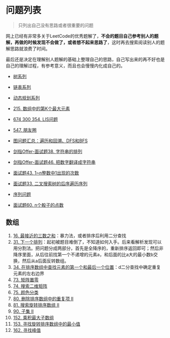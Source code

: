 # 问题列表
>只列出自己没有思路或者很重要的问题

网上已经有非常多关于LeetCode的优秀题解了，**不会的题目自己参考别人的题解，再做的时候发现不会做了，或者想不起来思路了**，这时再去搜索阅读别人的题解思路就浪费了时间。

最后还是决定在理解别人题解的基础上整理自己的思路，自己写出来的再不好也是自己的理解过程，有参考意义，而且也会慢慢内化成自己的。

- [树系列](/leetcode/problems/tree)
- [链表系列](/leetcode/problems/linked_list)
- [动态规划系列](/leetcode/problems/dp)

- [215. 数组中的第K个最大元素](/leetcode/problems/215-kth-largest-element)
- [674 300 354. LIS问题](/leetcode/problems/lis)
- [547. 朋友圈](/leetcode/problems/547-friend-circles)
- [图问题汇总：遍历和回溯、DFS和BFS](/leetcode/problems/graph)
- [剑指Offer-面试题38. 字符串的排列](/leetcode/problems/offer-38-string-pailie)
- [剑指Offer-面试题46. 把数字翻译成字符串](/leetcode/problems/offer-46-translate-num-to-str)
- [面试题43. 1~n整数中1出现的次数](/leetcode/problems/offer-43-calculate-one)
- [面试题33. 二叉搜索树的后序遍历序列](/leetcode/problems/offer-33)
- [序列问题](/leetcode/problems/sequential)
- [面试题60. n个骰子的点数](/leetcode/problems/offer-60)

## 数组
1. [16. 最接近的三数之和](https://leetcode-cn.com/problems/3sum-closest/)：暴力法，或者排序后利用二分查找
2. [31. 下一个排列](https://leetcode-cn.com/problems/next-permutation/)：起初被题目难倒了，不知道如何入手。后来看解析发现可以用分割法。把问题分成两部分，首先是全降序的，重新排序返回即可；然后非降序里面，从后往前找第一个不递增的元素a，和后面的比a大的最小数b交换，然后从a后面反转数组。
3. [34. 在排序数组中查找元素的第一个和最后一个位置](https://leetcode-cn.com/problems/find-first-and-last-position-of-element-in-sorted-array/)：d二分查找中确定重复元素的左右边界
4. [73. 矩阵置零](/leetcode/problems/73)
5. [74. 搜索二维矩阵](/leetcode/problems/74)
6. [75. 颜色分类](/leetcode/problems/75)
7. [80. 删除排序数组中的重复项 II](/leetcode/problems/80)
8. [81. 搜索旋转排序数组 II](/leetcode/problems/81)
9. [90. 子集 II](/leetcode/problems/90)
10. [152. 乘积最大子数组](/leetcode/problems/152)
11. [153. 寻找旋转排序数组中的最小值](/leetcode/problems/153)
12. [162. 寻找峰值](/leetcode/problems/162)
